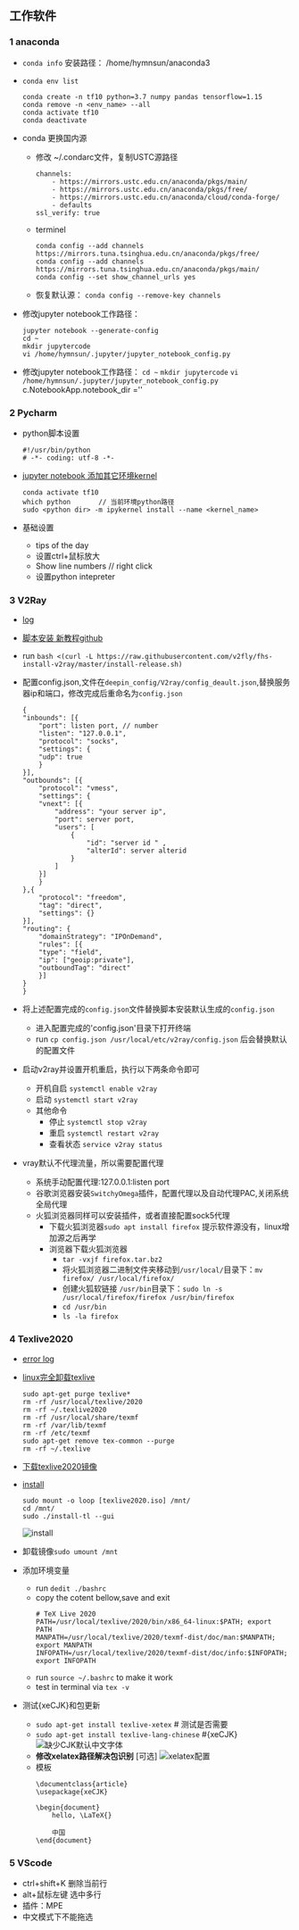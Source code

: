 ## 工作软件
### 1 anaconda
- `conda info`
    安装路径： /home/hymnsun/anaconda3
- `conda env list`
    ```    
    conda create -n tf10 python=3.7 numpy pandas tensorflow=1.15
    conda remove -n <env_name> --all
    conda activate tf10
    conda deactivate
    ```
- conda 更换国内源

    - 修改 ~/.condarc文件，复制USTC源路径
        ```
        channels:
            - https://mirrors.ustc.edu.cn/anaconda/pkgs/main/
            - https://mirrors.ustc.edu.cn/anaconda/pkgs/free/
            - https://mirrors.ustc.edu.cn/anaconda/cloud/conda-forge/
            - defaults
        ssl_verify: true
        ```
    - terminel
        ```
        conda config --add channels https://mirrors.tuna.tsinghua.edu.cn/anaconda/pkgs/free/
        conda config --add channels https://mirrors.tuna.tsinghua.edu.cn/anaconda/pkgs/main/
        conda config --set show_channel_urls yes
        ```

    - 恢复默认源：
        `conda config --remove-key channels`

- 修改jupyter notebook工作路径：
    ```
    jupyter notebook --generate-config
    cd ~
    mkdir jupytercode
    vi /home/hymnsun/.jupyter/jupyter_notebook_config.py
    ```
- 修改jupyter notebook工作路径：
    `cd ~`
    `mkdir jupytercode`
    `vi /home/hymnsun/.jupyter/jupyter_notebook_config.py`
        c.NotebookApp.notebook_dir =''

### 2 Pycharm
- python脚本设置
    ```
    #!/usr/bin/python
    # -*- coding: utf-8 -*-
    ```

- [jupyter notebook 添加其它环境kernel](https://blog.csdn.net/wyz6666/article/details/83314761)
    ```
    conda activate tf10
    which python       // 当前环境python路径
    sudo <python dir> -m ipykernel install --name <kernel_name>
    ```

- 基础设置
    - tips of the day
    - 设置ctrl+鼠标放大
    - Show line numbers          // right click 
    - 设置python intepreter

### 3 V2Ray
- [log](./config_log.md)
- [脚本安装 新教程github](https://github.com/v2fly/fhs-install-v2ray)
- run `bash <(curl -L https://raw.githubusercontent.com/v2fly/fhs-install-v2ray/master/install-release.sh)`

- 配置config.json,文件在`deepin_config/V2ray/config_deault.json`,替换服务器ip和端口，修改完成后重命名为`config.json`
    ```
    {
    "inbounds": [{
        "port": listen port, // number 
        "listen": "127.0.0.1",
        "protocol": "socks",
        "settings": {
        "udp": true
        }
    }],
    "outbounds": [{
        "protocol": "vmess",
        "settings": {
        "vnext": [{
            "address": "your server ip", 
            "port": server port,
            "users": [
                { 
                    "id": "server id " ,
                    "alterId": server alterid
                }
            ]
        }]
        }
    },{
        "protocol": "freedom",
        "tag": "direct",
        "settings": {}
    }],
    "routing": {
        "domainStrategy": "IPOnDemand",
        "rules": [{
        "type": "field",
        "ip": ["geoip:private"],
        "outboundTag": "direct"
        }]
    }
    }
    ```
- 将上述配置完成的`config.json`文件替换脚本安装默认生成的`config.json`
    - 进入配置完成的'config.json'目录下打开终端
    - run `cp config.json /usr/local/etc/v2ray/config.json` 后会替换默认的配置文件

- 启动v2ray并设置开机重启，执行以下两条命令即可  
    - 开机自启 `systemctl enable v2ray`
    - 启动 `systemctl start v2ray`
    - 其他命令
        - 停止 `systemctl stop v2ray`
        - 重启 `systemctl restart v2ray`  
        - 查看状态 `service v2ray status`

- vray默认不代理流量，所以需要配置代理
    - 系统手动配置代理:127.0.0.1:listen port
    - 谷歌浏览器安装`SwitchyOmega`插件，配置代理以及自动代理PAC,关闭系统全局代理
    - 火狐浏览器同样可以安装插件，或者直接配置sock5代理
        - 下载火狐浏览器`sudo apt install firefox` 提示软件源没有，linux增加源之后再学
        - 浏览器下载火狐浏览器
            - `tar -vxjf firefox.tar.bz2`
            - 将火狐浏览器二进制文件夹移动到`/usr/local/`目录下：`mv firefox/ /usr/local/firefox/`
            - 创建火狐软链接 `/usr/bin`目录下：`sudo ln -s /usr/local/firefox/firefox /usr/bin/firefox`
            - `cd /usr/bin`
            - `ls -la firefox`


### 4 Texlive2020
- [error log](./config_log.md)
- [linux完全卸载texlive](https://blog.csdn.net/qq_40199232/article/details/106505730)
    ```
    sudo apt-get purge texlive*
    rm -rf /usr/local/texlive/2020
    rm -rf ~/.texlive2020
    rm -rf /usr/local/share/texmf
    rm -rf /var/lib/texmf
    rm -rf /etc/texmf
    sudo apt-get remove tex-common --purge
    rm -rf ~/.texlive
    ```
- [下载texlive2020镜像](http://iso.mirrors.ustc.edu.cn/CTAN/systems/texlive/Images/texlive2020-20200406.iso)

- [install]((https://www.cnblogs.com/lzhu/p/10457162.html))
    ```
    sudo mount -o loop [texlive2020.iso] /mnt/
    cd /mnt/
    sudo ./install-tl --gui
    ```
    ![install](./tex/texlive_install.png)

- 卸载镜像`sudo umount /mnt`
- 添加环境变量
    - run `dedit ./bashrc`
    - copy the cotent bellow,save and exit
        ```
        # TeX Live 2020
        PATH=/usr/local/texlive/2020/bin/x86_64-linux:$PATH; export PATH
        MANPATH=/usr/local/texlive/2020/texmf-dist/doc/man:$MANPATH; export MANPATH
        INFOPATH=/usr/local/texlive/2020/texmf-dist/doc/info:$INFOPATH; export INFOPATH
        ```
    - run `source ~/.bashrc` to make it work
    - test in terminal via `tex -v`
- 测试{xeCJK}和包更新
    - `sudo apt-get install texlive-xetex`               # 测试是否需要
    - `sudo apt-get install texlive-lang-chinese`        #{xeCJK}
    ![缺少CJK默认中文字体](./tex/cjk.png)
    - **修改xelatex路径解决包识别** [可选]
    ![xelatex配置](./tex/texstudio_config.png)
    - 模板
        ```
        \documentclass{article}
        \usepackage{xeCJK}

        \begin{document}
            hello, \LaTeX{}  
            
            中国
        \end{document}
        ```

### 5 VScode
- ctrl+shift+K 删除当前行
- alt+鼠标左键 选中多行
- 插件：MPE
- 中文模式下不能拖选

